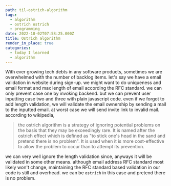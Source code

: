 ```yaml
---
path: til-ostrich-algorithm
tags:
  - algorithm
  - ostrich ostrich
  - programming
date: 2022-10-02T07:58:25.000Z
title: Ostrich algorithm
render_in_place: true
categories:
  - today I learned
  - algorithm
---
```

With ever growing tech debts in any software products, sometimes we are overwhelmed with the number of backlog  items. let's say we have a email validation in website during sign-up. we might want to do uniqueness and email format and max length of email according the RFC standard. we can only prevent case one by invoking backend. but we can prevent user inputting case two and three with plain javascript code. even if we forgot to add length validation, we will validate the email ownership by sending a mail to the inputted email. at worst case we will send invite link to invalid mail. according to wikipedia,

> the ostrich algorithm is a strategy of ignoring potential problems on the basis that they may be exceedingly rare. It is named after the ostrich effect which is defined as "to stick one's head in the sand and pretend there is no problem". It is used when it is more cost-effective to allow the problem to occur than to attempt its prevention.


we can very well ignore the length validation since, anyways it will be validated in some other means. although email address RFC standard most likely won't change, maintaining the RFC standard based validation in our code is still and overhead. we can be `ostrich` in this case and pretend there is no problem.